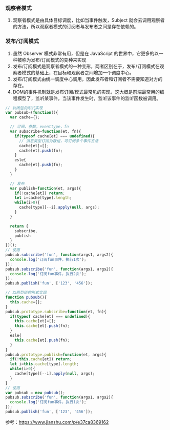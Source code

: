 ### 观察者模式
1. 观察者模式是由具体目标调度，比如当事件触发，Subject 就会去调用观察者的方法，所以观察者模式的订阅者与发布者之间是存在依赖的。


### 发布/订阅模式
1. 虽然 Observer 模式非常有用，但是在 JavaScript 的世界中，它更多的以一种被称为发布/订阅模式的变种来实现
2. 发布/订阅模式是观察者模式的一种变形，两者区别在于，发布/订阅模式在观察者模式的基础上，在目标和观察者之间增加一个调度中心。
3. 发布/订阅模式由统一调度中心调用，因此发布者和订阅者不需要知道对方的存在。
4. DOM的事件机制就是发布订阅/模式最常见的实现，这大概是前端最常用的编程模型了，监听某事件，当该事件发生时，监听该事件的监听函数被调用。

```javascript
// 以闭包的形式实现
var pubsub=(function(){
  var cache={};

  // 订阅，参数，eventtype，fn
  var subscribe=function(et, fn){
    if(typeof cache[et] === undefined){
      // 消息类型订阅为数组，可订阅多个事件方法
      cache[et]=[];
      cache[et].push(fn);
    }
    esle{
      cache[et].push(fn);
    }
  }

  // 发布
  var publish=function(et, args){
    if(!cache[et]) return;
    let i=cache[type].length;
    while(i>0){
      cache[type][--i].apply(null, args);
    }
  }

  return {
    subscribe,
    publish
  }
})();
// 使用
pubsub.subscribe('fun', function(args1, args2){
  console.log('订阅fun事件，执行1次');
});
pubsub.subscribe('fun', function(args1, args2){
  console.log('订阅fun事件，执行2次');
});
pubsub.publish('fun', ['123', '456']);
```

```javascript
// 以原型链的形式实现
function pubsub(){
  this.cache={};
}
pubsub.prototype.subscribe=function(et, fn){
  if(typeof cache[et] === undefined){
    this.cache[et]=[];
    this.cache[et].push(fn);
  }
  esle{
    this.cache[et].push(fn);
  }
}
pubsub.prototype.publish=function(et, args){
  if(!this.cache[et]) return;
  let i=this.cache[type].length;
  while(i>0){
    cache[type][--i].apply(null, args);
  }
}
// 使用
var pubsub = new pubsub();
pubsub.subscribe('fun', function(args1, args2){
  console.log('订阅fun事件，执行1次');
});
pubsub.publish('fun', ['123', '456']);
```
    

参考：https://www.jianshu.com/p/e37ca8369162